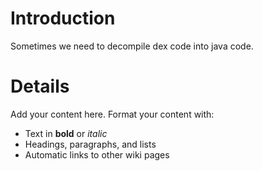 # Introduction #

Sometimes we need to decompile dex code into java code.


# Details #



Add your content here.  Format your content with:
  * Text in **bold** or _italic_
  * Headings, paragraphs, and lists
  * Automatic links to other wiki pages